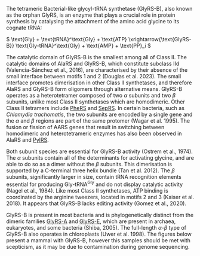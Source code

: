 The tetrameric Bacterial-like glycyl-tRNA synthetase (GlyRS-B), also known as the orphan GlyRS, is an enzyme that plays a crucial role in protein synthesis by catalysing the attachment of the amino acid glycine to its cognate tRNA:

  
  
  
  

$ \text{Gly} + \text{tRNA}^\text{Gly} + \text{ATP} \xrightarrow{\text{GlyRS-B}} \text{Gly-tRNA}^\text{Gly} + \text{AMP} + \text{PP}_i $

  
  

The catalytic domain of GlyRS-B is the smallest among all of Class II. The catalytic domains of AlaRS and GlyRS-B, which constitute subclass IId (Valencia-Sánchez et al., 2016), are characterised by their absence of the small interface between motifs 1 and 2 (Douglas et al. 2023). The small interface promotes dimerisation in other Class II synthetases, and therefore AlaRS and GlyRS-B form oligomers through alternative means. GlyRS-B operates as a heterotetramer composed of two $\alpha$ subunits and two $\beta$ subunits, unlike most Class II synthetases which are homodimeric. Other Class II tetramers include [PheRS](/class2/phe1) and [SepRS](/class2/sep). In certain bacteria, such as *Chlamydia trachomatis*, the two subunits are encoded by a single gene and the $\alpha$ and $\beta$ regions are part of the same protomer (Wagar et al. 1995). The fusion or fission of AARS genes that result in switching between homodimeric and heterotetrameric enzymes has also been observed in AlaRS and [PylRS](/class2/pyl).

  
  
  

Both subunit species are essential for GlyRS-B activity (Ostrem et al., 1974). The $\alpha$ subunits contain all of the determinants for activating glycine, and are able to do so as a dimer without the $\beta$ subunits. This dimerisation is supported by a C-terminal three helix bundle (Tan et al. 2012). The $\beta$ subunits, significantly larger in size, contain tRNA recognition elements essential for producing Gly-tRNA$^\text{Gly}$ and do not display catalytic activity (Nagel et al., 1984). Like most Class II synthetases, ATP binding is coordinated by the arginine tweezers, located in motifs 2 and 3 (Kaiser et al. 2018). It appears that GlyRS-B lacks editing activity (Gomez et al., 2020).

  
  
  
  
  

GlyRS-B is present in most bacteria and is phylogenetically distinct from the dimeric families [GlyRS-A](/class2/gly1) and [GlyRS-E](/class2/gly3), which are present in archaea, eukaryotes, and some bacteria (Shiba, 2005). The full-length $\alpha$-$\beta$ type of GlyRS-B also operates in chloroplasts (Uwer et al. 1998). The figures below present a mammal with GlyRS-B, however this samples should be met with scepticism, as it may be due to contamination during genome sequencing.